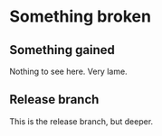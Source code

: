 # Something broken
## Something gained

Nothing to see here. Very lame.

## Release branch

This is the release branch, but deeper.